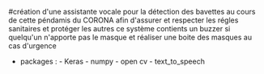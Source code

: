 #création d'une assistante vocale pour la détection des bavettes au cours de cette péndamis du CORONA afin d'assurer et respecter les régles sanitaires et protéger les autres
ce système contients un buzzer si quelqu'un n'apporte pas le masque et réaliser une boite des masques au cas d'urgence


- packages : 
              - Keras
              - numpy 
              - open cv 
              - text_to_speech
